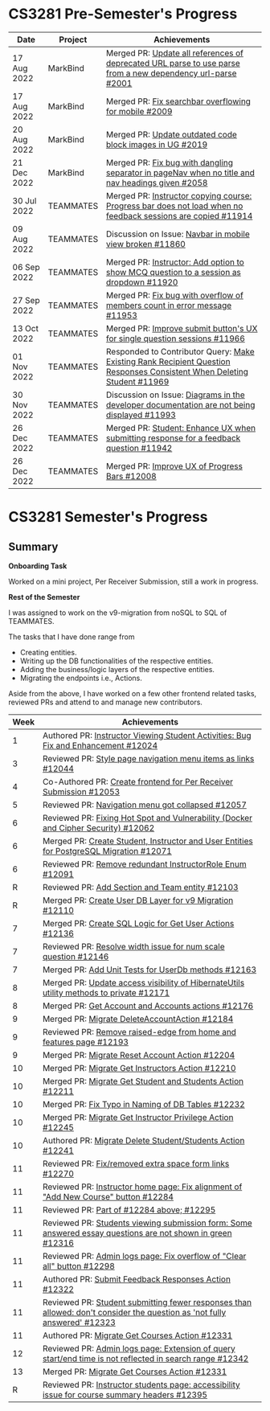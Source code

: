# CS3281 Pre-Semester's Progress

| Date        | Project   | Achievements                                                                                                                                                                 |
| ----------- | --------- | ---------------------------------------------------------------------------------------------------------------------------------------------------------------------------- |
| 17 Aug 2022 | MarkBind  | Merged PR: [Update all references of deprecated URL parse to use parse from a new dependency url-parse #2001](https://github.com/MarkBind/markbind/pull/2001)                |
| 17 Aug 2022 | MarkBind  | Merged PR: [Fix searchbar overflowing for mobile #2009](https://github.com/MarkBind/markbind/pull/2009)                                                                      |
| 20 Aug 2022 | MarkBind  | Merged PR: [Update outdated code block images in UG #2019](https://github.com/MarkBind/markbind/pull/2019)                                                                   |
| 21 Dec 2022 | MarkBind  | Merged PR: [Fix bug with dangling separator in pageNav when no title and nav headings given #2058](https://github.com/MarkBind/markbind/pull/2058)                           |
| 30 Jul 2022 | TEAMMATES | Merged PR: [Instructor copying course: Progress bar does not load when no feedback sessions are copied #11914](https://github.com/TEAMMATES/teammates/pull/11914)            |
| 09 Aug 2022 | TEAMMATES | Discussion on Issue: [Navbar in mobile view broken #11860](https://github.com/TEAMMATES/teammates/issues/11860)                                                              |
| 06 Sep 2022 | TEAMMATES | Merged PR: [Instructor: Add option to show MCQ question to a session as dropdown #11920](https://github.com/TEAMMATES/teammates/pull/11920)                                  |
| 27 Sep 2022 | TEAMMATES | Merged PR: [Fix bug with overflow of members count in error message #11953](https://github.com/TEAMMATES/teammates/pull/11953)                                               |
| 13 Oct 2022 | TEAMMATES | Merged PR: [Improve submit button's UX for single question sessions #11966](https://github.com/TEAMMATES/teammates/pull/11966)                                               |
| 01 Nov 2022 | TEAMMATES | Responded to Contributor Query: [Make Existing Rank Recipient Question Responses Consistent When Deleting Student #11969](https://github.com/TEAMMATES/teammates/pull/11969) |
| 30 Nov 2022 | TEAMMATES | Discussion on Issue: [Diagrams in the developer documentation are not being displayed #11993](https://github.com/TEAMMATES/teammates/issues/11993)                           |
| 26 Dec 2022 | TEAMMATES | Merged PR: [Student: Enhance UX when submitting response for a feedback question #11942](https://github.com/TEAMMATES/teammates/pull/11942)                                  |
| 26 Dec 2022 | TEAMMATES | Merged PR: [Improve UX of Progress Bars #12008](https://github.com/TEAMMATES/teammates/pull/12008)                                                                           |

# CS3281 Semester's Progress

## Summary

**Onboarding Task**

Worked on a mini project, Per Receiver Submission, still a work in progress.

**Rest of the Semester**

I was assigned to work on the v9-migration from noSQL to SQL of TEAMMATES.

The tasks that I have done range from

- Creating entities.
- Writing up the DB functionalities of the respective entities.
- Adding the business/logic layers of the respective entities.
- Migrating the endpoints i.e., Actions.

Aside from the above, I have worked on a few other frontend related tasks, reviewed PRs and attend to and manage new contributors.

| Week | Achievements                                                                                                                                                                  |
| ---- | ----------------------------------------------------------------------------------------------------------------------------------------------------------------------------- |
| 1    | Authored PR: [Instructor Viewing Student Activities: Bug Fix and Enhancement #12024](https://github.com/TEAMMATES/teammates/pull/12024)                                       |
| 3    | Reviewed PR: [Style page navigation menu items as links #12044](https://github.com/TEAMMATES/teammates/pull/12044)                                                            |
| 4    | Co-Authored PR: [Create frontend for Per Receiver Submission #12053](https://github.com/TEAMMATES/teammates/pull/12053)                                                       |
| 5    | Reviewed PR: [Navigation menu got collapsed #12057](https://github.com/TEAMMATES/teammates/pull/12057)                                                                        |
| 6    | Reviewed PR: [Fixing Hot Spot and Vulnerability (Docker and Cipher Security) #12062](https://github.com/TEAMMATES/teammates/pull/12062)                                       |
| 6    | Merged PR: [Create Student, Instructor and User Entities for PostgreSQL Migration #12071](https://github.com/TEAMMATES/teammates/pull/12071)                                  |
| 6    | Reviewed PR: [Remove redundant InstructorRole Enum #12091](https://github.com/TEAMMATES/teammates/pull/12091)                                                                 |
| R    | Reviewed PR: [Add Section and Team entity #12103](https://github.com/TEAMMATES/teammates/pull/12103)                                                                          |
| R    | Merged PR: [Create User DB Layer for v9 Migration #12110](https://github.com/TEAMMATES/teammates/pull/12110)                                                                  |
| 7    | Merged PR: [Create SQL Logic for Get User Actions #12136](https://github.com/TEAMMATES/teammates/pull/12136)                                                                  |
| 7    | Reviewed PR: [Resolve width issue for num scale question #12146](https://github.com/TEAMMATES/teammates/pull/12146)                                                           |
| 7    | Merged PR: [Add Unit Tests for UserDb methods #12163](https://github.com/TEAMMATES/teammates/pull/12163)                                                                      |
| 8    | Merged PR: [Update access visibility of HibernateUtils utility methods to private #12171](https://github.com/TEAMMATES/teammates/pull/12171)                                  |
| 8    | Merged PR: [Get Account and Accounts actions #12176](https://github.com/TEAMMATES/teammates/pull/12176)                                                                       |
| 9    | Merged PR: [Migrate DeleteAccountAction #12184](https://github.com/TEAMMATES/teammates/pull/12184)                                                                            |
| 9    | Reviewed PR: [Remove raised-edge from home and features page #12193](https://github.com/TEAMMATES/teammates/pull/12193)                                                       |
| 9    | Merged PR: [Migrate Reset Account Action #12204](https://github.com/TEAMMATES/teammates/pull/12204)                                                                           |
| 10   | Merged PR: [Migrate Get Instructors Action #12210](https://github.com/TEAMMATES/teammates/pull/12210)                                                                         |
| 10   | Merged PR: [Migrate Get Student and Students Action #12211](https://github.com/TEAMMATES/teammates/pull/12211)                                                                |
| 10   | Merged PR: [Fix Typo in Naming of DB Tables #12232](https://github.com/TEAMMATES/teammates/pull/12232)                                                                        |
| 10   | Merged PR: [Migrate Get Instructor Privilege Action #12245](https://github.com/TEAMMATES/teammates/pull/12245)                                                                |
| 10   | Authored PR: [Migrate Delete Student/Students Action #12241](https://github.com/TEAMMATES/teammates/pull/12241)                                                               |
| 11   | Reviewed PR: [Fix/removed extra space form links #12270](https://github.com/TEAMMATES/teammates/pull/12270)                                                                   |
| 11   | Reviewed PR: [Instructor home page: Fix alignment of "Add New Course" button #12284](https://github.com/TEAMMATES/teammates/pull/12284)                                       |
| 11   | Reviewed PR: [Part of #12284 above; #12295](https://github.com/TEAMMATES/teammates/pull/12295)                                                                                |
| 11   | Reviewed PR: [Students viewing submission form: Some answered essay questions are not shown in green #12316](https://github.com/TEAMMATES/teammates/pull/12316)               |
| 11   | Reviewed PR: [Admin logs page: Fix overflow of "Clear all" button #12298](https://github.com/TEAMMATES/teammates/pull/12298)                                                  |
| 11   | Authored PR: [Submit Feedback Responses Action #12322](https://github.com/TEAMMATES/teammates/pull/12322)                                                                     |
| 11   | Reviewed PR: [Student submitting fewer responses than allowed: don't consider the question as 'not fully answered' #12323](https://github.com/TEAMMATES/teammates/pull/12323) |
| 11   | Authored PR: [Migrate Get Courses Action #12331](https://github.com/TEAMMATES/teammates/pull/12331)                                                                           |
| 12   | Reviewed PR: [Admin logs page: Extension of query start/end time is not reflected in search range #12342](https://github.com/TEAMMATES/teammates/pull/12342)                  |
| 13   | Merged PR: [Migrate Get Courses Action #12331](https://github.com/TEAMMATES/teammates/pull/12331)                                                                             |
| R    | Reviewed PR: [Instructor students page: accessibility issue for course summary headers #12395](https://github.com/TEAMMATES/teammates/pull/12395)                             |
